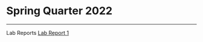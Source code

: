 # Spring Quarter 2022
***
Lab Reports
[Lab Report 1](https://jsn3.github.io/cse15l-lab-reports/lab-report-1-week-2.html)
